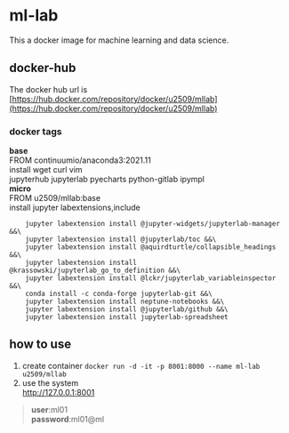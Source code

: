 # ml-lab
This a docker image for machine learning and data science.

## docker-hub
The docker hub url is [https://hub.docker.com/repository/docker/u2509/mllab](https://hub.docker.com/repository/docker/u2509/mllab)
### docker tags
**base**  
FROM continuumio/anaconda3:2021.11  
install wget curl vim    
jupyterhub jupyterlab pyecharts python-gitlab ipympl  
**micro**   
FROM u2509/mllab:base  
install jupyter labextensions,include   
```
    jupyter labextension install @jupyter-widgets/jupyterlab-manager &&\    
    jupyter labextension install @jupyterlab/toc &&\ 
    jupyter labextension install @aquirdturtle/collapsible_headings &&\
    jupyter labextension install @krassowski/jupyterlab_go_to_definition &&\    
    jupyter labextension install @lckr/jupyterlab_variableinspector &&\   
    conda install -c conda-forge jupyterlab-git &&\
    jupyter labextension install neptune-notebooks &&\
    jupyter labextension install @jupyterlab/github &&\
    jupyter labextension install jupyterlab-spreadsheet
```   
## how to use
1. create container
`docker run -d -it -p 8001:8000 --name ml-lab  u2509/mllab`
1. use the system  
http://127.0.0.1:8001  
>**user**:ml01  
>**password**:ml01@ml

